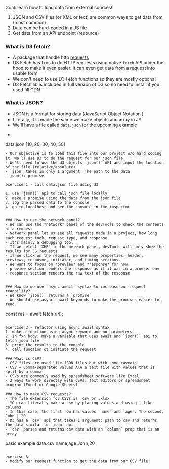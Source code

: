 Goal: learn how to load data from external sources!

1. JSON and CSV files (or XML or text) are common ways to get data from (most common)
2. Data can be hard-coded in a JS file
3. Get data from an API endpoint (resource)

### What is D3 fetch?
- A package that handle http [requests](https://github.com/d3/d3-fetch)
- D3 Fetch has fxns to do HTTP requests using native `fetch` API under the hood to make it even easier. It can even get data from a request into usable form 
- We don't need to use D3 Fetch functions so they are mostly optional 
- D3 Fetch lib is included in full version of D3 so no need to install if you used fill CDN

### What is JSON? 
- JSON is a format for storing data (JavaScript Object Notation ) 
- Literally, It is made the same we make objects and array in JS
- We'll have a file called `data.json` for the upcoming example
- ```
data.json
[10, 20, 30, 40, 50]
```
- Our objective is to load this file into our project w/o hard coding it. We'll use D3 to do the request for our json file.  
- We'll need to use the d3 objects `json()` API and input the location of the file (relative/absolute)
- `json` takes in only 1 argument: The path to the data
- json(): promise

exercise 1 - call data.json file using d3

1. use `json()` api to call json file locally 
2. make a promise using the data from the json file 
3. log the parsed data to the console
4. go to localhost and see the console in the inspector


### How to use the network panel?
- We can use the *network* panel of the devTools to check the contents of a request
- Network panel let us see all requests made in a project, how long each request took, request type, and response. 
- It's mainly a debugging tool
- If we select `XHR` in the network panel, devTools will only show the results for JS requests
- If we click on the request, we see many properties: header, previews, resposne, initiator, and timing sections. 
- We want to focus on *preview* and *response* for now. 
- preview section renders the response as if it was in a browser env
- response section renders the raw text of the response


### How do we use `async await` syntax to increase our request readbility?
- We know `json()` returns a `promise`
- We should use async, await keywords to make the promises easier to read. 
```
const res = await fetch(url);
```

exercise 2 - refactor using async await syntax
1. make a function using async keyword and no parameters
2. In fxn body, make a variable that uses await and `json()` api to fetch json file 
3. print the results to the console
4. call function ot initiate the request

### What is CSV?
- CSV files are used like JSON files but with some caveats
- CSV = Comma-separated values AKA a text file with values that is split by a comma
- CSVs are commonly used by spreadsheet software like Excel
- 2 ways to work directly with CSVs: Text editors or spreadsheet program (Excel or Google Sheets)

### How to make CSV requests? 
- The file extension for CSVs is .csv or .xlsx
- YOu can literally make a csv by placing values and using , like columns
- In this case, the first row has values `name` and `age`. The second, John | 20
- D3 has a `csv` api that takes 1 argument: path to csv and returns the data similar to `json` api
- `csv` parses and returns csv data with an `column` prop that is an array

```
basic example
data.csv
name,age
John,20
```

exercise 3: 
- modify our request function to get the data from our CSV file!
